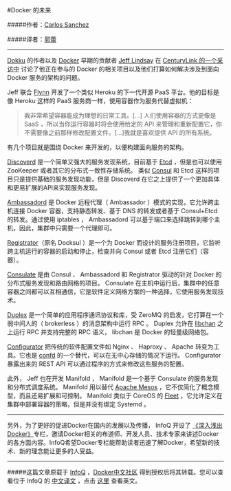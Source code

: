 #Docker 的未来

#####作者：[Carlos Sanchez](http://www.infoq.com/cn/author/Carlos-Sanchez)

#####译者：[郭蕾](http://www.infoq.com/cn/author/%E9%83%AD%E8%95%BE)
***
[Dokku](https://github.com/progrium/dokku) 的作者以及 [Docker](http://docker.io/) 早期的贡献者 [Jeff Lindsay](http://progrium.com/) 在 [CenturyLink 的一个采访中](http://www.centurylinklabs.com/the-future-of-docker/) 讨论了他正在参与的 Docker 的相关项目以及他们打算如何解决涉及到面向 Docker 服务的架构的问题。

Jeff 联合 [Flynn](https://flynn.io/) 开发了一个类似 Heroku 的下一代开源 PaaS 平台。他的目标是像 Heroku 这样的 PaaS 服务商一样，使用容器作为服务代替虚拟机：

>我非常希望容器能成为理想的日常工具。[...] 人们使用容器的方式更像是 SaaS ，所以当你运行容器时将会使用给定的 API 来管理和重新配置它，你不需要像之前那样修改配置文件。[...]我就是喜欢提供 API 的所有系统。

有几个项目就是围绕 Docker 来开发的，以便构建面向服务的架构。

[Discoverd](https://github.com/flynn-archive/discoverd) 是一个简单又强大的服务发现系统，目前基于 [Etcd](https://github.com/coreos/etcd) ，但是也可以使用 ZooKeeper 或者其它的分布式一致性存储系统。 类似 [Consul](https://github.com/hashicorp/consul) 和 Etcd 这样的项目只是提供基础的服务发现功能，但是 Discoverd 在它之上提供了一个更加具体和更易扩展的API来实现服务发现。

[Ambassadord](https://github.com/progrium/ambassadord) 是 Docker 远程代理（ Ambassador ）模式的实现，它允许跨主机连接 Docker 容器，支持静态转发、基于 DNS 的转发或者基于 Consul+Etcd 的转发。通过使用 iptables ， Ambassadord 可以基于端口来选择跳转到哪个主机，因此，集群中只需要一个代理即可。

[Registrator](https://github.com/progrium/registrator)（原名 Docksul ）是一个为 Docker 而设计的服务注册项目，它监听跨主机运行的容器的启动和停止，检查并向 Consul 或者 Etcd 注册它们（容器）。

[Consulate](https://github.com/progrium/consulate) 是由 Consul 、 Ambassadord 和 Registrator 驱动的针对 Docker 的分布式服务发现和路由网格的项目。 Consulate 在主机中运行后，集群中的任意容器之间都可以互相通信，它是软件定义网络方案的一种选择，它使用服务发现技术。

[Duplex](https://github.com/progrium/duplex) 是一个简单的应用程序通讯协议和库，受 ZeroMQ 的启发，它打算在一个弱中间人的（ brokerless ）的消息架构中运行 RPC 。 Duplex 允许在 [libchan](https://github.com/docker/libchan) 之上运行 RPC 并支持完整的 RPC 语义， libchan 是 Docker 的轻量级网络包。

[Configurator](https://github.com/progrium/configurator) 把传统的软件配置文件如 Nginx 、 Haproxy 、 Apache 转变为工具。它也是 [confd](https://github.com/kelseyhightower/confd) 的一个替代，可以在无中心存储的情况下运行。 Configurator 暴露出来的 REST API 可以通过程序的方式来修改这些服务的配置。

此外， Jeff 也在开发 Manifold ， Manifold 是一个基于 Consulate 的服务发现和分布式调度系统。 Manifold 用以替代 [Apache Mesos](http://mesos.apache.org/) ，它不仅简化了概念模型，而且还易扩展和可控制。 Manifold 类似于 CoreOS 的 [Fleet](https://github.com/coreos/fleet) ，它允许定义在集群中部署容器的策略，但是并没有绑定 Systemd 。
***
另外，为了更好的促进Docker在国内的发展以及传播， InfoQ 开设了 [《深入浅出Docker》](http://www.infoq.com/cn/dockers)专栏，邀请Docker相关的布道师、开发人员、技术专家来讲述Docker的各方面内容。InfoQ希望Docker专栏能帮助读者迅速了解Docker，希望新的技术、新的理念能让更多的人受益。


***
#####这篇文章原载于 [InfoQ](http://www.infoq.com/cn/) ，[Docker中文社区](https://www.dockboard.org) 得到授权后将其转载。您可以查看位于 InfoQ 的 [中文译文](http://www.infoq.com/cn/news/2014/07/google-kubernetes) ，点击 [这里](http://www.infoq.com/news/2014/08/the-future-of-docker) 查看英文。

